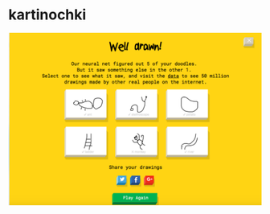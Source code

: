 # kartinochki
![alt text](https://github.com/sobolevskaiav/kartinochki/blob/master/Снимок%20экрана%202017-11-14%20в%2012.23.20.png "risunki")
